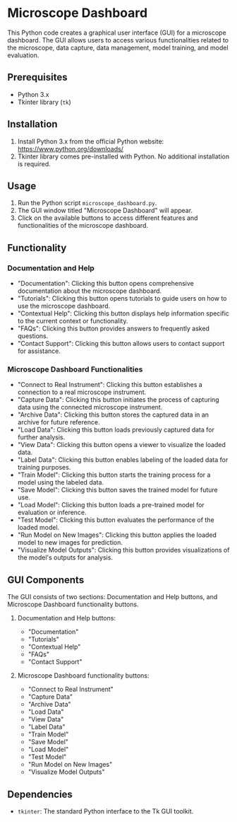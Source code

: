 # Microscope Dashboard

This Python code creates a graphical user interface (GUI) for a microscope dashboard. The GUI allows users to access various functionalities related to the microscope, data capture, data management, model training, and model evaluation.

## Prerequisites

- Python 3.x
- Tkinter library (`tk`)

## Installation

1. Install Python 3.x from the official Python website: https://www.python.org/downloads/
2. Tkinter library comes pre-installed with Python. No additional installation is required.

## Usage

1. Run the Python script `microscope_dashboard.py`.
2. The GUI window titled "Microscope Dashboard" will appear.
3. Click on the available buttons to access different features and functionalities of the microscope dashboard.

## Functionality

### Documentation and Help

- "Documentation": Clicking this button opens comprehensive documentation about the microscope dashboard.
- "Tutorials": Clicking this button opens tutorials to guide users on how to use the microscope dashboard.
- "Contextual Help": Clicking this button displays help information specific to the current context or functionality.
- "FAQs": Clicking this button provides answers to frequently asked questions.
- "Contact Support": Clicking this button allows users to contact support for assistance.

### Microscope Dashboard Functionalities

- "Connect to Real Instrument": Clicking this button establishes a connection to a real microscope instrument.
- "Capture Data": Clicking this button initiates the process of capturing data using the connected microscope instrument.
- "Archive Data": Clicking this button stores the captured data in an archive for future reference.
- "Load Data": Clicking this button loads previously captured data for further analysis.
- "View Data": Clicking this button opens a viewer to visualize the loaded data.
- "Label Data": Clicking this button enables labeling of the loaded data for training purposes.
- "Train Model": Clicking this button starts the training process for a model using the labeled data.
- "Save Model": Clicking this button saves the trained model for future use.
- "Load Model": Clicking this button loads a pre-trained model for evaluation or inference.
- "Test Model": Clicking this button evaluates the performance of the loaded model.
- "Run Model on New Images": Clicking this button applies the loaded model to new images for prediction.
- "Visualize Model Outputs": Clicking this button provides visualizations of the model's outputs for analysis.

## GUI Components

The GUI consists of two sections: Documentation and Help buttons, and Microscope Dashboard functionality buttons.

1. Documentation and Help buttons:
   - "Documentation"
   - "Tutorials"
   - "Contextual Help"
   - "FAQs"
   - "Contact Support"

2. Microscope Dashboard functionality buttons:
   - "Connect to Real Instrument"
   - "Capture Data"
   - "Archive Data"
   - "Load Data"
   - "View Data"
   - "Label Data"
   - "Train Model"
   - "Save Model"
   - "Load Model"
   - "Test Model"
   - "Run Model on New Images"
   - "Visualize Model Outputs"

## Dependencies

- `tkinter`: The standard Python interface to the Tk GUI toolkit.
